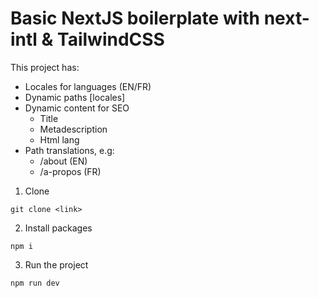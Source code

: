 # Basic NextJS boilerplate with next-intl & TailwindCSS

This project has:
* Locales for languages (EN/FR)
* Dynamic paths [locales]
* Dynamic content for SEO
    * Title
    * Metadescription
    * Html lang
* Path translations, e.g:
    * /about (EN)
    * /a-propos (FR)


1) Clone
```
git clone <link>
```
2) Install packages
```
npm i
```
3) Run the project
```
npm run dev
```